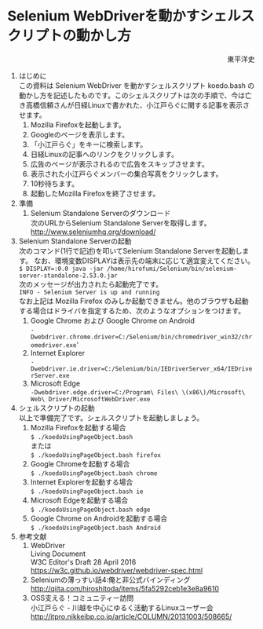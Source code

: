 # Selenium WebDriverを動かすシェルスクリプトの動かし方
<div style="text-align: right;">
東平洋史
</div>

1. はじめに  
   この資料は Selenium WebDriver を動かすシェルスクリプト koedo.bash の動かし方を記述したものです。このシェルスクリプトは次の手順で、今は亡き高橋信頼さんが日経Linuxで書かれた、小江戸らぐに関する記事を表示させます。
   1. Mozilla Firefoxを起動します。
   2. Googleのページを表示します。
   3. 「小江戸らぐ」をキーに検索します。
   4. 日経Linuxの記事へのリンクをクリックします。
   5. 広告のページが表示されるので広告をスキップさせます。
   6. 表示された小江戸らぐメンバーの集合写真をクリックします。
   7. 10秒待ちます。
   8. 起動したMozilla Firefoxを終了させます。
2. 準備
    1. Selenium Standalone Serverのダウンロード  
    次のURLからSelenium Standalone Serverを取得します。  
    <http://www.seleniumhq.org/download/>
3. Selenium Standalone Serverの起動  
    次のコマンド(1行で記述)を叩いてSelenium Standalone Serverを起動します。
    なお、環境変数DISPLAYは表示先の端末に応じて適宜変えてください。  
    `$ DISPLAY=:0.0 java -jar /home/hirofumi/Selenium/bin/selenium-server-standalone-2.53.0.jar`  
    次のメッセージが出力されたら起動完了です。  
    `INFO - Selenium Server is up and running`  
    なお上記は Mozilla Firefox のみしか起動できません。他のブラウザも起動する場合はドライバを指定するため、次のようなオプションをつけます。
    1. Google Chrome および Google Chrome on Android  
    `-Dwebdriver.chrome.driver=C:/Selenium/bin/chromedriver_win32/chromedriver.exe`'  
    2. Internet Explorer  
    `-Dwebdriver.ie.driver=C:/Selenium/bin/IEDriverServer_x64/IEDriverServer.exe`  
    3. Microsoft Edge  
    `-Dwebdriver.edge.driver=C:/Program\ Files\ \(x86\)/Microsoft\ Web\ Driver/MicrosoftWebDriver.exe`  
4. シェルスクリプトの起動  
   以上で準備完了です。シェルスクリプトを起動しましょう。  
   1. Mozilla Firefoxを起動する場合  
   `$ ./koedoUsingPageObject.bash`  
   または  
   `$ ./koedoUsingPageObject.bash firefox`  
   2. Google Chromeを起動する場合  
   `$ ./koedoUsingPageObject.bash chrome`  
   3. Internet Explorerを起動する場合  
   `$ ./koedoUsingPageObject.bash ie`  
   4. Microsoft Edgeを起動する場合  
   `$ ./koedoUsingPageObject.bash edge`  
   5. Google Chrome on Androidを起動する場合  
   `$ ./koedoUsingPageObject.bash Android`  
5. 参考文献
   1. WebDriver  
      Living Document  
      W3C Editor's Draft 28 April 2016  
      <https://w3c.github.io/webdriver/webdriver-spec.html>
   2. Seleniumの薄っすい話4:俺と非公式バインディング  
      <http://qiita.com/hiroshitoda/items/5fa5292ceb1e3e8a9610>
   3. OSS支える！コミュニティー訪問  
      小江戸らぐ - 川越を中心にゆるく活動するLinuxユーザー会  
      <http://itpro.nikkeibp.co.jp/article/COLUMN/20131003/508665/>

